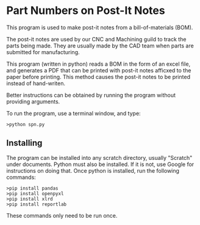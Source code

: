 # Part Numbers on Post-It Notes

This program is used to make post-it notes from a bill-of-materials (BOM).  

The post-it notes are used by our CNC and Machining guild to track
the parts being made.  They are usually made by the CAD team when parts
are submitted for manufacturing.

This program (written in python) reads a BOM in the form of an excel file,
and generates a PDF that can be printed with post-it notes afficxed to the
paper before printing.  This method causes the post-it notes to be printed
instead of hand-writen.

Better instructions can be obtained by running the program without providing
arguments.

To run the program, use a terminal window, and type:

    >python spn.py 

## Installing

The program can be installed into any scratch directory, usually "Scratch" under
documents.  Python must also be installed.  If it is not, use Google for
instructions on doing that.  Once python is installed, run the following 
commands:

    >pip install pandas
    >pip install openpyxl
    >pip install xlrd
    >pip install reportlab

These commands only need to be run once.